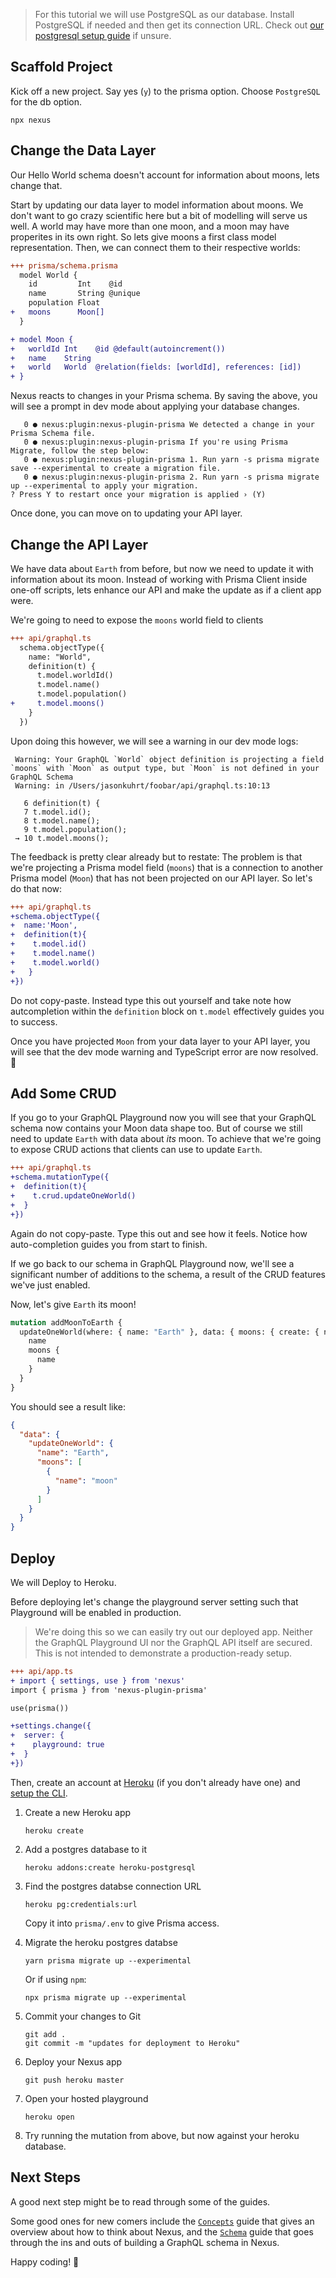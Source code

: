 > For this tutorial we will use PostgreSQL as our database. Install PostgreSQL if needed and then get its connection URL. Check out [our postgresql setup guide](references/recipes?id=localql) if unsure.

## Scaffold Project

Kick off a new project. Say yes (`y`) to the prisma option. Choose `PostgreSQL` for the db option.

```cli
npx nexus
```

## Change the Data Layer

Our Hello World schema doesn't account for information about moons, lets change that.

Start by updating our data layer to model information about moons. We don't want to go crazy scientific here but a bit of modelling will serve us well. A world may have more than one moon, and a moon may have properites in its own right. So lets give moons a first class model representation. Then, we can connect them to their respective worlds:

```diff
+++ prisma/schema.prisma
  model World {
    id         Int    @id
    name       String @unique
    population Float
+   moons      Moon[]
  }

+ model Moon {
+   worldId Int    @id @default(autoincrement())
+   name    String
+   world   World  @relation(fields: [worldId], references: [id])
+ }
```

Nexus reacts to changes in your Prisma schema. By saving the above, you will see a prompt in dev mode about applying your database changes.

```
   0 ● nexus:plugin:nexus-plugin-prisma We detected a change in your Prisma Schema file.
   0 ● nexus:plugin:nexus-plugin-prisma If you're using Prisma Migrate, follow the step below:
   0 ● nexus:plugin:nexus-plugin-prisma 1. Run yarn -s prisma migrate save --experimental to create a migration file.
   0 ● nexus:plugin:nexus-plugin-prisma 2. Run yarn -s prisma migrate up --experimental to apply your migration.
? Press Y to restart once your migration is applied › (Y)
```

Once done, you can move on to updating your API layer.

## Change the API Layer

We have data about `Earth` from before, but now we need to update it with information about its moon. Instead of working with Prisma Client inside one-off scripts, lets enhance our API and make the update as if a client app were.

We're going to need to expose the `moons` world field to clients

```diff
+++ api/graphql.ts
  schema.objectType({
    name: "World",
    definition(t) {
      t.model.worldId()
      t.model.name()
      t.model.population()
+     t.model.moons()
    }
  })
```

Upon doing this however, we will see a warning in our dev mode logs:

```
 Warning: Your GraphQL `World` object definition is projecting a field `moons` with `Moon` as output type, but `Moon` is not defined in your GraphQL Schema
 Warning: in /Users/jasonkuhrt/foobar/api/graphql.ts:10:13

   6 definition(t) {
   7 t.model.id();
   8 t.model.name();
   9 t.model.population();
 → 10 t.model.moons();
```

The feedback is pretty clear already but to restate: The problem is that we're projecting a Prisma model field (`moons`) that is a connection to another Prisma model (`Moon`) that has not been projected on our API layer. So let's do that now:

```diff
+++ api/graphql.ts
+schema.objectType({
+  name:'Moon',
+  definition(t){
+    t.model.id()
+    t.model.name()
+    t.model.world()
+   }
+})
```

Do not copy-paste. Instead type this out yourself and take note how autcompletion within the `definition` block on `t.model` effectively guides you to success.

Once you have projected `Moon` from your data layer to your API layer, you will see that the dev mode warning and TypeScript error are now resolved. 🙌

## Add Some CRUD

If you go to your GraphQL Playground now you will see that your GraphQL schema now contains your Moon data shape too. But of course we still need to update `Earth` with data about _its_ moon. To achieve that we're going to expose CRUD actions that clients can use to update `Earth`.

```diff
+++ api/graphql.ts
+schema.mutationType({
+  definition(t){
+    t.crud.updateOneWorld()
+  }
+})
```

Again do not copy-paste. Type this out and see how it feels. Notice how auto-completion guides you from start to finish.

If we go back to our schema in GraphQL Playground now, we'll see a significant number of additions to the schema, a result of the CRUD features we've just enabled.

Now, let's give `Earth` its moon!

```graphql
mutation addMoonToEarth {
  updateOneWorld(where: { name: "Earth" }, data: { moons: { create: { name: "moon" } } }) {
    name
    moons {
      name
    }
  }
}
```

You should see a result like:

```json
{
  "data": {
    "updateOneWorld": {
      "name": "Earth",
      "moons": [
        {
          "name": "moon"
        }
      ]
    }
  }
}
```

## Deploy

We will Deploy to Heroku.

Before deploying let's change the playground server setting such that Playground will be enabled in production.

<p class="NextIs Warn" />

> We're doing this so we can easily try out our deployed app. Neither the GraphQL Playground UI nor the GraphQL API itself are secured. This is not intended to demonstrate a production-ready setup.

```diff
+++ api/app.ts
+ import { settings, use } from 'nexus'
import { prisma } from 'nexus-plugin-prisma'

use(prisma())

+settings.change({
+  server: {
+    playground: true
+  }
+})
```

Then, create an account at [Heroku](https://www.heroku.com/) (if you don't already have one) and [setup the CLI](https://devcenter.heroku.com/articles/heroku-cli).

1.  Create a new Heroku app

    ```cli
    heroku create
    ```

1.  Add a postgres database to it

    ```cli
    heroku addons:create heroku-postgresql
    ```

1.  Find the postgres databse connection URL

    ```cli
    heroku pg:credentials:url
    ```

    Copy it into `prisma/.env` to give Prisma access.

1.  Migrate the heroku postgres databse

    ```cli
    yarn prisma migrate up --experimental
    ```

    Or if using `npm`:

    ```cli
    npx prisma migrate up --experimental
    ```

1.  Commit your changes to Git

    ```cli
    git add .
    git commit -m "updates for deployment to Heroku"
    ```

1.  Deploy your Nexus app

    ```cli
    git push heroku master
    ```

1.  Open your hosted playground

    ```cli
    heroku open
    ```

1.  Try running the mutation from above, but now against your heroku database.

## Next Steps

A good next step might be to read through some of the guides.

Some good ones for new comers include the [`Concepts`](/guides/concepts) guide that gives an overview about how to think about Nexus, and the [`Schema`](/guides/schema) guide that goes through the ins and outs of building a GraphQL schema in Nexus.

Happy coding! 🙌
